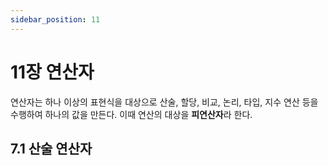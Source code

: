 ```yaml
---
sidebar_position: 11
---
```


# 11장 연산자

연산자는 하나 이상의 표현식을 대상으로 산술, 할당, 비교, 논리, 타입, 지수 연산 등을 수행하여 하나의 값을 만든다. 이때 연산의 대상을 **피연산자**라 한다.

## 7.1 산술 연산자